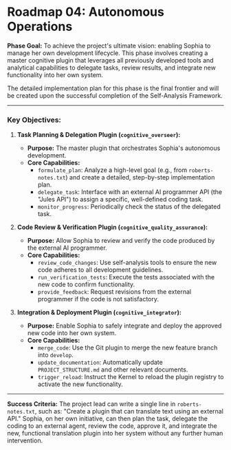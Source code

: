 # Roadmap 04: Autonomous Operations

**Phase Goal:** To achieve the project's ultimate vision: enabling Sophia to manage her own development lifecycle. This phase involves creating a master cognitive plugin that leverages all previously developed tools and analytical capabilities to delegate tasks, review results, and integrate new functionality into her own system.

The detailed implementation plan for this phase is the final frontier and will be created upon the successful completion of the Self-Analysis Framework.

---

### Key Objectives:

1.  **Task Planning & Delegation Plugin (`cognitive_overseer`):**
    *   **Purpose:** The master plugin that orchestrates Sophia's autonomous development.
    *   **Core Capabilities:**
        *   `formulate_plan`: Analyze a high-level goal (e.g., from `roberts-notes.txt`) and create a detailed, step-by-step implementation plan.
        *   `delegate_task`: Interface with an external AI programmer API (the "Jules API") to assign a specific, well-defined coding task.
        *   `monitor_progress`: Periodically check the status of the delegated task.

2.  **Code Review & Verification Plugin (`cognitive_quality_assurance`):**
    *   **Purpose:** Allow Sophia to review and verify the code produced by the external AI programmer.
    *   **Core Capabilities:**
        *   `review_code_changes`: Use self-analysis tools to ensure the new code adheres to all development guidelines.
        *   `run_verification_tests`: Execute the tests associated with the new code to confirm functionality.
        *   `provide_feedback`: Request revisions from the external programmer if the code is not satisfactory.

3.  **Integration & Deployment Plugin (`cognitive_integrator`):**
    *   **Purpose:** Enable Sophia to safely integrate and deploy the approved new code into her own system.
    *   **Core Capabilities:**
        *   `merge_code`: Use the Git plugin to merge the new feature branch into `develop`.
        *   `update_documentation`: Automatically update `PROJECT_STRUCTURE.md` and other relevant documents.
        *   `trigger_reload`: Instruct the Kernel to reload the plugin registry to activate the new functionality.

---

**Success Criteria:** The project lead can write a single line in `roberts-notes.txt`, such as: "Create a plugin that can translate text using an external API." Sophia, on her own initiative, can then plan the task, delegate the coding to an external agent, review the code, approve it, and integrate the new, functional translation plugin into her system without any further human intervention.
